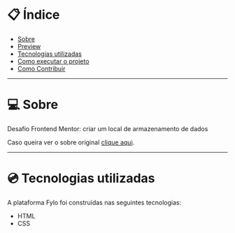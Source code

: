 # :clipboard: Índice 

- [Sobre](#sobre)
- [Preview](#preview)
- [Tecnologias utilizadas](#tecnologias-utilizadas)
- [Como executar o projeto](#como-execultar-o-projeto)
- [Como Contribuir](#contribuir)

---

<a id="sobre"></a>

# :computer: Sobre

 Desafio Frontend Mentor: criar um local de armazenamento de dados
 
 Caso queira ver o sobre original [clique aqui]().

 ---


<a id="tecnologias-utilizadas">

# :cd: Tecnologias utilizadas

A plataforma Fylo foi construídas nas seguintes tecnologias:

- HTML
- CSS
